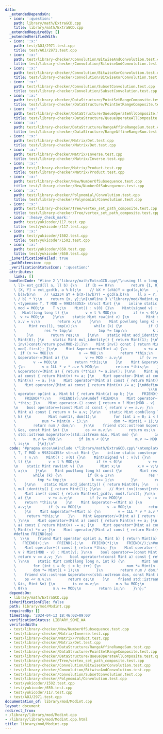 ```yaml
---
data:
  _extendedDependsOn:
  - icon: ':question:'
    path: library/math/ExtraGCD.cpp
    title: library/math/ExtraGCD.cpp
  _extendedRequiredBy: []
  _extendedVerifiedWith:
  - icon: ':x:'
    path: test/AOJ/2971.test.cpp
    title: test/AOJ/2971.test.cpp
  - icon: ':x:'
    path: test/library-checker/Convolution/BitwiseAndConvolution.test.cpp
    title: test/library-checker/Convolution/BitwiseAndConvolution.test.cpp
  - icon: ':x:'
    path: test/library-checker/Convolution/BitwiseXorConvolution.test.cpp
    title: test/library-checker/Convolution/BitwiseXorConvolution.test.cpp
  - icon: ':x:'
    path: test/library-checker/Convolution/SubsetConvolution.test.cpp
    title: test/library-checker/Convolution/SubsetConvolution.test.cpp
  - icon: ':x:'
    path: test/library-checker/DataStructure/PointSetRangeComposite.test.cpp
    title: test/library-checker/DataStructure/PointSetRangeComposite.test.cpp
  - icon: ':x:'
    path: test/library-checker/DataStructure/QueueOperateAllComposite.test.cpp
    title: test/library-checker/DataStructure/QueueOperateAllComposite.test.cpp
  - icon: ':x:'
    path: test/library-checker/DataStructure/RangeAffineRangeSum.test.cpp
    title: test/library-checker/DataStructure/RangeAffineRangeSum.test.cpp
  - icon: ':x:'
    path: test/library-checker/Matrix/Det.test.cpp
    title: test/library-checker/Matrix/Det.test.cpp
  - icon: ':x:'
    path: test/library-checker/Matrix/Inverse.test.cpp
    title: test/library-checker/Matrix/Inverse.test.cpp
  - icon: ':x:'
    path: test/library-checker/Matrix/Product.test.cpp
    title: test/library-checker/Matrix/Product.test.cpp
  - icon: ':x:'
    path: test/library-checker/New/NumberOfSubsequence.test.cpp
    title: test/library-checker/New/NumberOfSubsequence.test.cpp
  - icon: ':x:'
    path: test/library-checker/Polynomial/Convolution.test.cpp
    title: test/library-checker/Polynomial/Convolution.test.cpp
  - icon: ':x:'
    path: test/library-checker/Tree/vertex_set_path_composite.test.cpp
    title: test/library-checker/Tree/vertex_set_path_composite.test.cpp
  - icon: ':heavy_check_mark:'
    path: test/yukicoder/117.test.cpp
    title: test/yukicoder/117.test.cpp
  - icon: ':x:'
    path: test/yukicoder/1502.test.cpp
    title: test/yukicoder/1502.test.cpp
  - icon: ':x:'
    path: test/yukicoder/650.test.cpp
    title: test/yukicoder/650.test.cpp
  _isVerificationFailed: true
  _pathExtension: cpp
  _verificationStatusIcon: ':question:'
  attributes:
    links: []
  bundledCode: "#line 2 \"library/math/ExtraGCD.cpp\"\nusing ll = long long;\nstd::pair<ll,\
    \ ll> ext_gcd(ll a, ll b) {\n    if (b == 0)\n        return {1, 0};\n    auto\
    \ [X, Y] = ext_gcd(b, a % b);\n    // bX + (a%b)Y = gcd(a,b)\n    // a%b = a -\
    \ b(a/b)\n    // \u2234 aY + b(X-(a/b)Y) = gcd(a,b)\n    ll x = Y, y = X - (a\
    \ / b) * Y;\n    return {x, y};\n}\n#line 3 \"library/mod/Modint.cpp\"\ntemplate\
    \ <typename T, T MOD = 998244353> struct Mint {\n    inline static constexpr T\
    \ mod = MOD;\n    T v;\n    Mint() : v(0) {}\n    Mint(signed v) : v(v) {}\n \
    \   Mint(long long t) {\n        v = t % MOD;\n        if (v < 0)\n          \
    \  v += MOD;\n    }\n\n    static Mint raw(int v) {\n        Mint x;\n       \
    \ x.v = v;\n        return x;\n    }\n\n    Mint pow(long long k) const {\n  \
    \      Mint res(1), tmp(v);\n        while (k) {\n            if (k & 1)\n   \
    \             res *= tmp;\n            tmp *= tmp;\n            k >>= 1;\n   \
    \     }\n        return res;\n    }\n\n    static Mint add_identity() { return\
    \ Mint(0); }\n    static Mint mul_identity() { return Mint(1); }\n\n    // Mint\
    \ inv()const{return pow(MOD-2);}\n    Mint inv() const { return Mint(ext_gcd(v,\
    \ mod).first); }\n\n    Mint &operator+=(Mint a) {\n        v += a.v;\n      \
    \  if (v >= MOD)\n            v -= MOD;\n        return *this;\n    }\n    Mint\
    \ &operator-=(Mint a) {\n        v += MOD - a.v;\n        if (v >= MOD)\n    \
    \        v -= MOD;\n        return *this;\n    }\n    Mint &operator*=(Mint a)\
    \ {\n        v = 1LL * v * a.v % MOD;\n        return *this;\n    }\n    Mint\
    \ &operator/=(Mint a) { return (*this) *= a.inv(); }\n\n    Mint operator+(Mint\
    \ a) const { return Mint(v) += a; }\n    Mint operator-(Mint a) const { return\
    \ Mint(v) -= a; }\n    Mint operator*(Mint a) const { return Mint(v) *= a; }\n\
    \    Mint operator/(Mint a) const { return Mint(v) /= a; }\n#define FRIEND(op)\
    \                                                             \\\n    friend Mint\
    \ operator op(int a, Mint b) { return Mint(a) op b; }\n    FRIEND(+);\n    FRIEND(-);\n\
    \    FRIEND(*);\n    FRIEND(/);\n#undef FRIEND\n    Mint operator+() const { return\
    \ *this; }\n    Mint operator-() const { return v ? Mint(MOD - v) : Mint(v); }\n\
    \n    bool operator==(const Mint a) const { return v == a.v; }\n    bool operator!=(const\
    \ Mint a) const { return v != a.v; }\n\n    static Mint comb(long long n, int\
    \ k) {\n        Mint num(1), dom(1);\n        for (int i = 0; i < k; i++) {\n\
    \            num *= Mint(n - i);\n            dom *= Mint(i + 1);\n        }\n\
    \        return num / dom;\n    }\n\n    friend std::ostream &operator<<(std::ostream\
    \ &os, const Mint &m) {\n        os << m.v;\n        return os;\n    }\n    friend\
    \ std::istream &operator>>(std::istream &is, Mint &m) {\n        is >> m.v;\n\
    \        m.v %= MOD;\n        if (m.v < 0)\n            m.v += MOD;\n        return\
    \ is;\n    }\n};\n"
  code: "#pragma once\n#include \"library/math/ExtraGCD.cpp\"\ntemplate <typename\
    \ T, T MOD = 998244353> struct Mint {\n    inline static constexpr T mod = MOD;\n\
    \    T v;\n    Mint() : v(0) {}\n    Mint(signed v) : v(v) {}\n    Mint(long long\
    \ t) {\n        v = t % MOD;\n        if (v < 0)\n            v += MOD;\n    }\n\
    \n    static Mint raw(int v) {\n        Mint x;\n        x.v = v;\n        return\
    \ x;\n    }\n\n    Mint pow(long long k) const {\n        Mint res(1), tmp(v);\n\
    \        while (k) {\n            if (k & 1)\n                res *= tmp;\n  \
    \          tmp *= tmp;\n            k >>= 1;\n        }\n        return res;\n\
    \    }\n\n    static Mint add_identity() { return Mint(0); }\n    static Mint\
    \ mul_identity() { return Mint(1); }\n\n    // Mint inv()const{return pow(MOD-2);}\n\
    \    Mint inv() const { return Mint(ext_gcd(v, mod).first); }\n\n    Mint &operator+=(Mint\
    \ a) {\n        v += a.v;\n        if (v >= MOD)\n            v -= MOD;\n    \
    \    return *this;\n    }\n    Mint &operator-=(Mint a) {\n        v += MOD -\
    \ a.v;\n        if (v >= MOD)\n            v -= MOD;\n        return *this;\n\
    \    }\n    Mint &operator*=(Mint a) {\n        v = 1LL * v * a.v % MOD;\n   \
    \     return *this;\n    }\n    Mint &operator/=(Mint a) { return (*this) *= a.inv();\
    \ }\n\n    Mint operator+(Mint a) const { return Mint(v) += a; }\n    Mint operator-(Mint\
    \ a) const { return Mint(v) -= a; }\n    Mint operator*(Mint a) const { return\
    \ Mint(v) *= a; }\n    Mint operator/(Mint a) const { return Mint(v) /= a; }\n\
    #define FRIEND(op)                                                           \
    \  \\\n    friend Mint operator op(int a, Mint b) { return Mint(a) op b; }\n \
    \   FRIEND(+);\n    FRIEND(-);\n    FRIEND(*);\n    FRIEND(/);\n#undef FRIEND\n\
    \    Mint operator+() const { return *this; }\n    Mint operator-() const { return\
    \ v ? Mint(MOD - v) : Mint(v); }\n\n    bool operator==(const Mint a) const {\
    \ return v == a.v; }\n    bool operator!=(const Mint a) const { return v != a.v;\
    \ }\n\n    static Mint comb(long long n, int k) {\n        Mint num(1), dom(1);\n\
    \        for (int i = 0; i < k; i++) {\n            num *= Mint(n - i);\n    \
    \        dom *= Mint(i + 1);\n        }\n        return num / dom;\n    }\n\n\
    \    friend std::ostream &operator<<(std::ostream &os, const Mint &m) {\n    \
    \    os << m.v;\n        return os;\n    }\n    friend std::istream &operator>>(std::istream\
    \ &is, Mint &m) {\n        is >> m.v;\n        m.v %= MOD;\n        if (m.v <\
    \ 0)\n            m.v += MOD;\n        return is;\n    }\n};"
  dependsOn:
  - library/math/ExtraGCD.cpp
  isVerificationFile: false
  path: library/mod/Modint.cpp
  requiredBy: []
  timestamp: '2024-04-13 18:46:02+09:00'
  verificationStatus: LIBRARY_SOME_WA
  verifiedWith:
  - test/library-checker/New/NumberOfSubsequence.test.cpp
  - test/library-checker/Matrix/Inverse.test.cpp
  - test/library-checker/Matrix/Product.test.cpp
  - test/library-checker/Matrix/Det.test.cpp
  - test/library-checker/DataStructure/RangeAffineRangeSum.test.cpp
  - test/library-checker/DataStructure/PointSetRangeComposite.test.cpp
  - test/library-checker/DataStructure/QueueOperateAllComposite.test.cpp
  - test/library-checker/Tree/vertex_set_path_composite.test.cpp
  - test/library-checker/Convolution/BitwiseXorConvolution.test.cpp
  - test/library-checker/Convolution/BitwiseAndConvolution.test.cpp
  - test/library-checker/Convolution/SubsetConvolution.test.cpp
  - test/library-checker/Polynomial/Convolution.test.cpp
  - test/yukicoder/1502.test.cpp
  - test/yukicoder/650.test.cpp
  - test/yukicoder/117.test.cpp
  - test/AOJ/2971.test.cpp
documentation_of: library/mod/Modint.cpp
layout: document
redirect_from:
- /library/library/mod/Modint.cpp
- /library/library/mod/Modint.cpp.html
title: library/mod/Modint.cpp
---
```

